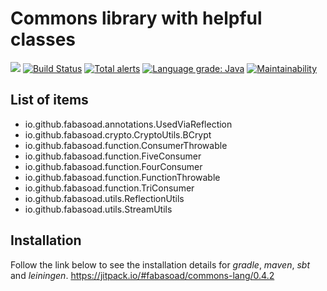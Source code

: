 # Commons library with helpful classes

[![](https://jitpack.io/v/fabasoad/commons-lang.svg)](https://jitpack.io/#fabasoad/commons-lang) [![Build Status](https://travis-ci.org/fabasoad/commons-lang.svg?branch=master)](https://travis-ci.org/fabasoad/commons-lang) [![Total alerts](https://img.shields.io/lgtm/alerts/g/fabasoad/commons-lang.svg?logo=lgtm&logoWidth=18)](https://lgtm.com/projects/g/fabasoad/commons-lang/alerts/) [![Language grade: Java](https://img.shields.io/lgtm/grade/java/g/fabasoad/commons-lang.svg?logo=lgtm&logoWidth=18)](https://lgtm.com/projects/g/fabasoad/commons-lang/context:java) [![Maintainability](https://api.codeclimate.com/v1/badges/5f545f6546b14c6e68e0/maintainability)](https://codeclimate.com/github/fabasoad/commons-lang/maintainability)

## List of items

- io.github.fabasoad.annotations.UsedViaReflection
- io.github.fabasoad.crypto.CryptoUtils.BCrypt
- io.github.fabasoad.function.ConsumerThrowable
- io.github.fabasoad.function.FiveConsumer
- io.github.fabasoad.function.FourConsumer
- io.github.fabasoad.function.FunctionThrowable
- io.github.fabasoad.function.TriConsumer
- io.github.fabasoad.utils.ReflectionUtils
- io.github.fabasoad.utils.StreamUtils

## Installation

Follow the link below to see the installation details for _gradle_, _maven_, _sbt_ and _leiningen_.
https://jitpack.io/#fabasoad/commons-lang/0.4.2
